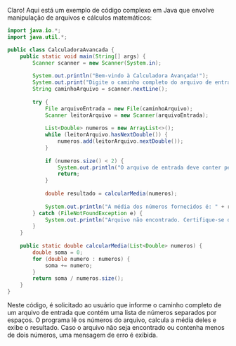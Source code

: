 Claro! Aqui está um exemplo de código complexo em Java que envolve manipulação de arquivos e cálculos matemáticos:

```java
import java.io.*;
import java.util.*;

public class CalculadoraAvancada {
    public static void main(String[] args) {
        Scanner scanner = new Scanner(System.in);
        
        System.out.println("Bem-vindo à Calculadora Avançada!");
        System.out.print("Digite o caminho completo do arquivo de entrada: ");
        String caminhoArquivo = scanner.nextLine();
        
        try {
            File arquivoEntrada = new File(caminhoArquivo);
            Scanner leitorArquivo = new Scanner(arquivoEntrada);
            
            List<Double> numeros = new ArrayList<>();
            while (leitorArquivo.hasNextDouble()) {
                numeros.add(leitorArquivo.nextDouble());
            }
            
            if (numeros.size() < 2) {
                System.out.println("O arquivo de entrada deve conter pelo menos dois números.");
                return;
            }
            
            double resultado = calcularMedia(numeros);
            
            System.out.println("A média dos números fornecidos é: " + resultado);
        } catch (FileNotFoundException e) {
            System.out.println("Arquivo não encontrado. Certifique-se de que o caminho está correto.");
        }
    }
    
    public static double calcularMedia(List<Double> numeros) {
        double soma = 0;
        for (double numero : numeros) {
            soma += numero;
        }
        return soma / numeros.size();
    }
}
```

Neste código, é solicitado ao usuário que informe o caminho completo de um arquivo de entrada que contém uma lista de números separados por espaços. O programa lê os números do arquivo, calcula a média deles e exibe o resultado. Caso o arquivo não seja encontrado ou contenha menos de dois números, uma mensagem de erro é exibida.